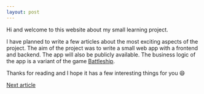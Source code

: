 ```yaml
---
layout: post
---
```

Hi and welcome to this website about my small learning project.

I have planned to write a few articles about the most exciting aspects of the project.
The aim of the project was to write a small web app with a frontend and backend.
The app will also be publicly available.
The business logic of the app is a variant of the game [Battleship](https://en.wikipedia.org/wiki/Battleship_(game)).

Thanks for reading and I hope it has a few interesting things for you 😄

[Next article](../../../2025/01/04/project-setup.html)
